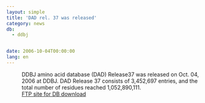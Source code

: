 ```yaml
---
layout: simple
title: 'DAD rel. 37 was released'
category: news
db:
  - ddbj


date: 2006-10-04T00:00:00
lang: en
---
```


<dd>DDBJ amino acid database (DAD) Release37 was released on Oct. 04, 2006 at DDBJ. DAD Release 37 consists of 3,452,697 entries, and the total number of residues reached 1,052,890,111.
<dd><a href="/services/index-e.html ">FTP site for DB download</a></dd>
</dd>
